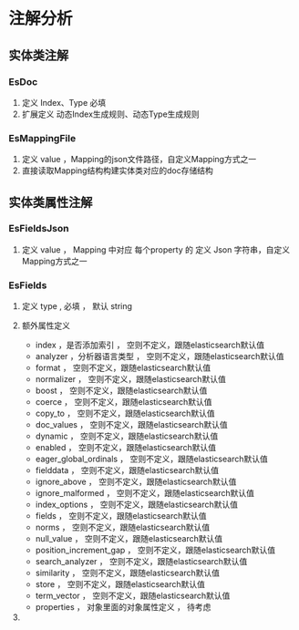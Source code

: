 # 注解分析

## 实体类注解

### EsDoc
1. 定义 Index、Type 必填
2. 扩展定义 动态Index生成规则、动态Type生成规则

### EsMappingFile
1. 定义 value ，Mapping的json文件路径，自定义Mapping方式之一
2. 直接读取Mapping结构构建实体类对应的doc存储结构

## 实体类属性注解

### EsFieldsJson
1. 定义 value ， Mapping 中对应 每个property 的 定义 Json 字符串，自定义Mapping方式之一

### EsFields
1. 定义 type , 必填 ， 默认 string
2. 额外属性定义

    - index ，是否添加索引 ， 空则不定义，跟随elasticsearch默认值
    - analyzer ，分析器语言类型 ， 空则不定义，跟随elasticsearch默认值
    - format ， 空则不定义，跟随elasticsearch默认值
    - normalizer ， 空则不定义，跟随elasticsearch默认值
    - boost ， 空则不定义，跟随elasticsearch默认值
    - coerce ， 空则不定义，跟随elasticsearch默认值
    - copy_to ， 空则不定义，跟随elasticsearch默认值
    - doc_values ， 空则不定义，跟随elasticsearch默认值
    - dynamic ， 空则不定义，跟随elasticsearch默认值
    - enabled ， 空则不定义，跟随elasticsearch默认值
    - eager_global_ordinals ， 空则不定义，跟随elasticsearch默认值
    - fielddata ， 空则不定义，跟随elasticsearch默认值
    - ignore_above ， 空则不定义，跟随elasticsearch默认值
    - ignore_malformed ， 空则不定义，跟随elasticsearch默认值
    - index_options ， 空则不定义，跟随elasticsearch默认值
    - fields ， 空则不定义，跟随elasticsearch默认值
    - norms ， 空则不定义，跟随elasticsearch默认值
    - null_value ， 空则不定义，跟随elasticsearch默认值
    - position_increment_gap ， 空则不定义，跟随elasticsearch默认值
    - search_analyzer ， 空则不定义，跟随elasticsearch默认值
    - similarity ， 空则不定义，跟随elasticsearch默认值
    - store ， 空则不定义，跟随elasticsearch默认值
    - term_vector ， 空则不定义，跟随elasticsearch默认值
    - properties ， 对象里面的对象属性定义 ， 待考虑

3.